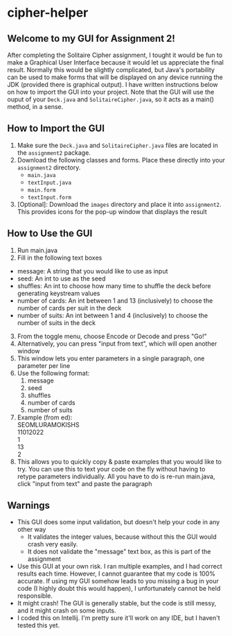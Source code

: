 # cipher-helper

## Welcome to my GUI for Assignment 2!

After completing the Solitaire Cipher assignment, I tought it would be fun to make a Graphical User Interface because it would let us appreciate the final result. Normally this would be slightly complicated, but Java's portability can be used to make forms that will be displayed on any device running the JDK (provided there is graphical output). I have written instructions below on how to import the GUI into your project. Note that the GUI will use the ouput of your `Deck.java` and `SolitaireCipher.java`, so it acts as a main() method, in a sense.

## How to Import the GUI
1. Make sure the `Deck.java` and `SolitaireCipher.java` files are located in the `assignment2` package.
2. Download the following classes and forms. Place these directly into your `assignment2` directory.
    - `main.java`
    - `textInput.java`
    - `main.form`
    - `textInput.form`
3. [Optional]: Download the `images` directory and place it into `assignment2`. This provides icons for the pop-up window that displays the result

## How to Use the GUI
1. Run main.java
2. Fill in the following text boxes
  - message: A string that you would like to use as input
  - seed: An int to use as the seed
  - shuffles: An int to choose how many time to shuffle the deck before generating keystream values
  - number of cards: An int between 1 and 13 (inclusively) to choose the number of cards per suit in the deck
  - number of suits: An int between 1 and 4 (inclusively) to choose the number of suits in the deck
3. From the toggle menu, choose Encode or Decode and press "Go!"
4. Alternatively, you can press "input from text", which will open another window
5. This window lets you enter parameters in a single paragraph, one parameter per line
6. Use the following format:
    1. message 
    2. seed
    3. shuffles
    4. number of cards
    5. number of suits
6. Example (from ed):  
  SEOMLURAMOKISHS  
  11012022   
  1  
  13  
  2  
7. This allows you to quickly copy & paste examples that you would like to try. You can use this to text your code on the fly without having to retype parameters individually. All you have to do is re-run main.java, click "input from text" and paste the paragraph

## Warnings
- This GUI does some input validation, but doesn't help your code in any other way
  - It validates the integer values, because without this the GUI would crash very easily.
  - It does not validate the "message" text box, as this is part of the assignment
- Use this GUI at your own risk. I ran multiple examples, and I had correct results each time. However, I cannot guarantee that my code is 100% accurate. If using my GUI somehow leads to you missing a bug in your code (I highly doubt this would happen), I unfortunately cannot be held responsible.
- It might crash! The GUI is generally stable, but the code is still messy, and it might crash on some inputs.
- I coded this on Intellij. I'm pretty sure it'll work on any IDE, but I haven't tested this yet.
  
